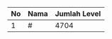 | No | Nama            | Jumlah Level |
|----|-----------------|--------------|
| 1  | #    |    4704        |
